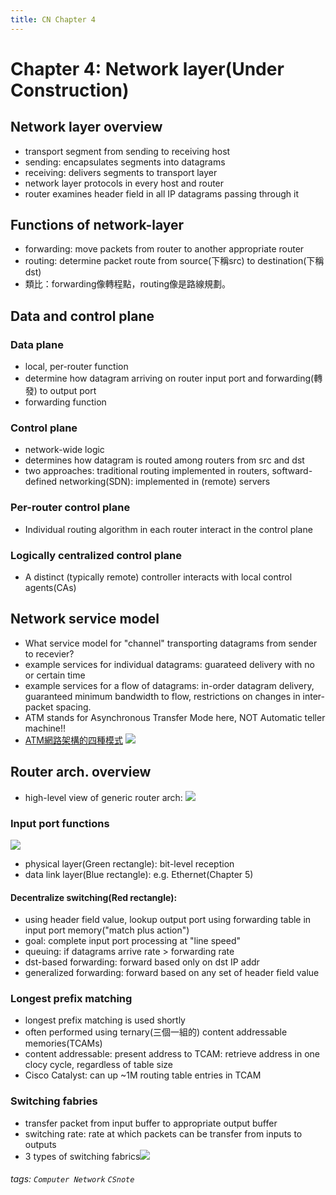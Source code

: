 ```yaml
---
title: CN Chapter 4
---
```

# Chapter 4: Network layer(Under Construction)
## Network layer overview
* transport segment from sending to receiving host 
* sending: encapsulates segments into datagrams
* receiving: delivers segments to transport layer
* network layer protocols in every host and router
* router examines header field in all IP datagrams passing through it
## Functions of network-layer
* forwarding: move packets from router to another appropriate router
* routing: determine packet route from source(下稱src) to destination(下稱dst)
* 類比：forwarding像轉程點，routing像是路線規劃。
## Data and control plane
### Data plane
* local, per-router function
* determine how datagram arriving on router input port and forwarding(轉發) to output port
* forwarding function
### Control plane
* network-wide logic
* determines how datagram is routed among routers from src and dst
* two approaches: traditional routing implemented in routers, softward-defined networking(SDN): implemented in (remote) servers
### Per-router control plane
* Individual routing algorithm in each router interact in the control plane
### Logically centralized control plane
* A distinct (typically remote) controller interacts with local control agents(CAs)
## Network service model
* What service model for "channel" transporting datagrams from sender to recevier?
* example services for individual datagrams: guarateed delivery with no or certain time
* example services for a flow of datagrams: in-order datagram delivery, guaranteed minimum bandwidth to flow, restrictions on changes in inter-packet spacing.
* ATM stands for Asynchronous Transfer Mode here, NOT Automatic teller machine!!
* [ATM網路架構的四種模式](https://zhidao.baidu.com/question/36641986)
![](https://i.imgur.com/U4TZuwA.png)
## Router arch. overview
* high-level view of generic router arch:
![](https://i.imgur.com/6SVmXOo.png)
### Input port functions
![](https://i.imgur.com/J4jmw52.png)
* physical layer(Green rectangle): bit-level reception
* data link layer(Blue rectangle): e.g. Ethernet(Chapter 5)
#### Decentralize switching(Red rectangle): 
* using header field value, lookup output port using forwarding table in input port memory("match plus action")
* goal: complete input port processing at "line speed"
* queuing: if datagrams arrive rate > forwarding rate
* dst-based forwarding: forward based only on dst IP addr
* generalized forwarding: forward based on any set of header field value
### Longest prefix matching
* longest prefix matching is used shortly
* often performed using ternary(三個一組的) content addressable memories(TCAMs)
* content addressable: present address to TCAM: retrieve address in one clocy cycle, regardless of table size
* Cisco Catalyst: can up ~1M routing table entries in TCAM
### Switching fabries
* transfer packet from input buffer to appropriate output buffer
* switching rate: rate at which packets can be transfer from inputs to outputs
* 3 types of switching fabrics![](https://i.imgur.com/e6NNDJc.png)









###### tags: `Computer Network` `CSnote`